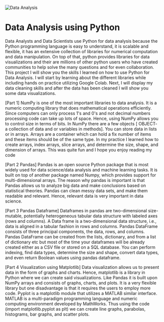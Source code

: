 ![Data Analysis](https://user-images.githubusercontent.com/91497834/186528452-b3d6b965-abba-4d0c-801a-bd76a3fabb91.png)

# Data Analysis using Python
Data Analysts and Data Scientists use Python for data analysis because the Python programming language is easy to understand, it is scalable and flexible, it has an extensive collection of libraries for numerical computation and data manipulation. On top of that, python provides libraries for data visualizations and their are millions of other python users who have created communities to help solve the many questions and for even collaboration.
This project I will show you the skills I learned on how to use Python for Data Analysis. I will start by learning about the different libraries while including hands on practice utilizing Google Colab. Next, I will display my data cleaning skills and after the data has been cleaned I will show you some data visualizations.


[Part 1]
NumPy is one of the most important libraries to data analysis. It is a numeric computing library that does mathematical operations efficiently. Since computers can only process 1's and 0's and not decimal numbers processing code can take up lots of space. Hence, using NumPy allows you to control size in terms of bits. In NumPy there are  a few objects [ OBJECT- a collection of data and or variables in methods]. You can store data in lists or in arrays. Arrays are a  container which can hold a fix number of items and these items should be of the same type. In my practice I learned how to create arrays, index arrays, slice arrays, and determine the size, shape, and dimension of arrays. This was quite fun and I hope you enjoy reading my code


[Part 2 Pandas]
Pandas is an open source Python package that is most widely used for data science/data analysis and machine learning tasks. It is built on top of another package named Numpy, which provides support for multi-dimensional arrays. The reason why pandas is important is that Pandas allows us to analyze big data and make conclusions based on statistical theories. Pandas can clean messy data sets, and make them readable and relevant. Hence, relevant data is very important in data science.

[Part 3 Pandas Dataframe]
Dataframes in pandas are two-dimensional size-mutable, potentially heterogeneous tabular data structure with labeled axes (rows and columns). A Data frame is a two-dimensional data structure, i.e., data is aligned in a tabular fashion in rows and columns. Pandas DataFrame consists of three principal components, the data, rows, and columns.  Pandas DataFrame can be created from the lists, dictionary, and from a list of dictionary etc but most of the time your dataframes will be already created either as a CSV file or stored on a SQL database. You can perform indexing, find data types, determine the size and shape, convert data types, and even return Boolean values using pandas dataframe. 

[Part 4 Visualization using Matplotlib]
Data visualization allows us to present data in the form of graphs and charts. Hence, matplotlib is a library in Python where we can create said visualizations. Like Pandas it is built upon NumPy arrays and consists of graphs, charts, and plots. It is a very flexible library but one disadvantage is that it requires the users to employ more code. Pyplot is a matplotlib module that utilizes a MATLAB similar interface. MATLAB is a multi-paradigm programming language and numeric computing environment developed by MathWorks. Thus using the code (import matplotlib.pyplot as plt) we can create line graphs, parabolas, histograms, bar graphs, and scatter plots.
